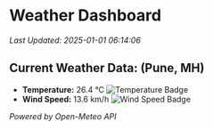 
# Weather Dashboard

_Last Updated: 2025-01-01 06:14:06_

## Current Weather Data: (Pune, MH)
- **Temperature:** 26.4 °C ![Temperature Badge](https://img.shields.io/badge/Temperature-Medium%20Temp-green)
- **Wind Speed:** 13.6 km/h ![Wind Speed Badge](https://img.shields.io/badge/Wind%20Speed-Low%20Wind-blue)

*Powered by Open-Meteo API*
